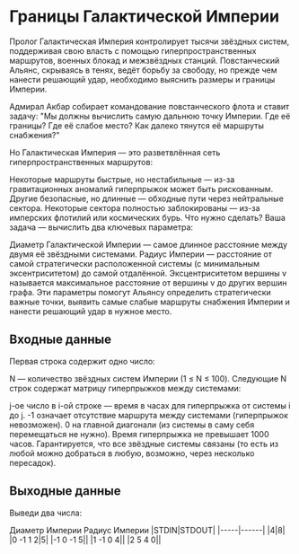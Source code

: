 # Границы Галактической Империи
Пролог
Галактическая Империя контролирует тысячи звёздных систем, поддерживая свою власть с помощью гиперпространственных маршрутов, военных блокад и межзвёздных станций. Повстанческий Альянс, скрываясь в тенях, ведёт борьбу за свободу, но прежде чем нанести решающий удар, необходимо выяснить размеры и границы Империи.

Адмирал Акбар собирает командование повстанческого флота и ставит задачу:
"Мы должны вычислить самую дальнюю точку Империи. Где её границы? Где её слабое место? Как далеко тянутся её маршруты снабжения?"

Но Галактическая Империя — это разветвлённая сеть гиперпространственных маршрутов:

Некоторые маршруты быстрые, но нестабильные — из-за гравитационных аномалий гиперпрыжок может быть рискованным.
Другие безопасные, но длинные — обходные пути через нейтральные сектора.
Некоторые сектора полностью заблокированы — из-за имперских флотилий или космических бурь.
Что нужно сделать?
Ваша задача — вычислить два ключевых параметра:

Диаметр Галактической Империи — самое длинное расстояние между двумя её звёздными системами.
Радиус Империи — расстояние от самой стратегически расположенной системы (с минимальным эксентриситетом) до самой отдалённой.
Эксцентриситетом вершины v называется максимальное расстояние от вершины v до других вершин графа.
Эти параметры помогут Альянсу определить стратегически важные точки, выявить самые слабые маршруты снабжения Империи и нанести решающий удар в нужное место.

## Входные данные

Первая строка содержит одно число:

N — количество звёздных систем Империи (1 ≤ N ≤ 100).
Следующие N строк содержат матрицу гиперпрыжков между системами:

j-ое число в i-ой строке — время в часах для гиперпрыжка от системы i до j.
-1 означает отсутствие маршрута между системами (гиперпрыжок невозможен).
0 на главной диагонали (из системы в саму себя перемещаться не нужно).
Время гиперпрыжка не превышает 1000 часов.
Гарантируется, что все звёздные системы связаны (то есть из любой можно добраться в любую, возможно, через несколько пересадок).

## Выходные данные

Выведи два числа:

Диаметр Империи
Радиус Империи
|STDIN|STDOUT|
|-----|------|
|4|8|
|0 -1 1 2|5|
|-1 0 -1 5||
|1 -1 0 4||
|2 5 4 0||